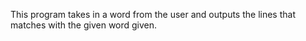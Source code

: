 This program takes in a word from the user and outputs the lines that matches with the given word given.
